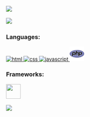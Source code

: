 ![](https://github-readme-stats.vercel.app/api?username=Supremo502&count_private=true&show_icons=true&theme=algolia)
 
![](https://github-readme-stats.vercel.app/api/top-langs/?username=Supremo502&show_icons=true&theme=algolia)
 
<h3 align="left">Languages:</h3>
  <a href="https://html.com" target="_blank"> <img src="https://cdn-icons-png.flaticon.com/512/5968/5968267.png" alt="html" width="40" height="40"/> <a href="https://developer.mozilla.org/es/docs/Web/CSS" target="_blank"> <img src="https://cdn-icons-png.flaticon.com/512/5968/5968242.png" alt="css" width="40" height="40"/> 
 <a href="https://www.javascript.com" target="-blank"> <img src="https://upload.wikimedia.org/wikipedia/commons/6/6a/JavaScript-logo.png" alt="javascript" width="40" height="40"/>
 <a href="https://www.php.net" target="_blank"> <img src="https://raw.githubusercontent.com/devicons/devicon/master/icons/php/php-original.svg" alt="php" width="40" height="40"/>
 </a> </p>
 <h3 align="left">Frameworks:</h3>
 <a href="https://getbootstrap.com/" target="_blank"> <img src="https://th.bing.com/th/id/R.7321a5c4e2a5df026a063e326b36bfe9?rik=MSG%2bpNAiYTpGZw&pid=ImgRaw&r=0" alt"Bootstrap" width="40" height="40"/>
 
![](https://simpleicons.org/)
